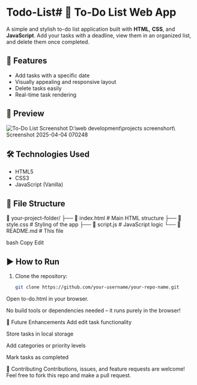 # Todo-List# 📝 To-Do List Web App

A simple and stylish to-do list application built with **HTML**, **CSS**, and **JavaScript**. Add your tasks with a deadline, view them in an organized list, and delete them once completed.

## 🚀 Features

- Add tasks with a specific date
- Visually appealing and responsive layout
- Delete tasks easily
- Real-time task rendering

## 📸 Preview

![To-Do List Screenshot]() <!-- Add your screenshot file if you have one -->
D:\web development\projects screenshort\ Screenshot 2025-04-04 070248
## 🛠️ Technologies Used

- HTML5
- CSS3
- JavaScript (Vanilla)

## 📂 File Structure

📁 your-project-folder/ ├── 📄 index.html # Main HTML structure ├── 📄 style.css # Styling of the app ├── 📄 script.js # JavaScript logic └── 📄 README.md # This file

bash
Copy
Edit

## ▶️ How to Run

1. Clone the repository:
   ```bash
   git clone https://github.com/your-username/your-repo-name.git
Open to-do.html in your browser.

No build tools or dependencies needed – it runs purely in the browser!

📌 Future Enhancements
Add edit task functionality

Store tasks in local storage

Add categories or priority levels

Mark tasks as completed

🤝 Contributing
Contributions, issues, and feature requests are welcome!
Feel free to fork this repo and make a pull request.
